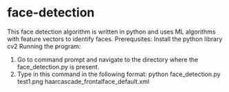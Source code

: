 # face-detection
This face detection algorithm is written in python and uses ML algorithms with feature vectors to identify faces.
Prerequsites:
Install the python library cv2 
Running the program:
1. Go to command prompt and navigate to the directory where the face_detection.py is present.
2. Type in this command in the following format:
    python face_detection.py test1.png haarcascade_frontalface_default.xml
